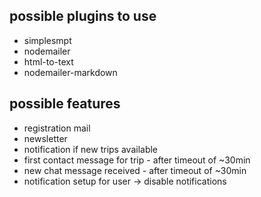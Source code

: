 
## possible plugins to use
* simplesmpt
* nodemailer
* html-to-text
* nodemailer-markdown

## possible features
* registration mail
* newsletter
* notification if new trips available
* first contact message for trip - after timeout of ~30min 
* new chat message received - after timeout of ~30min
* notification setup for user -> disable notifications
